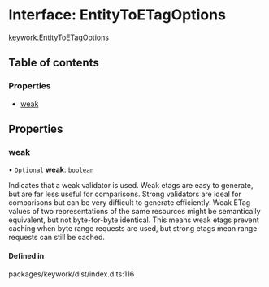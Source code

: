 # Interface: EntityToETagOptions

[keywork](../modules/keywork.md).EntityToETagOptions

## Table of contents

### Properties

- [weak](keywork.EntityToETagOptions.md#weak)

## Properties

### weak

• `Optional` **weak**: `boolean`

Indicates that a weak validator is used.
Weak etags are easy to generate, but are far less useful for comparisons.
Strong validators are ideal for comparisons but can be very difficult to generate efficiently.
Weak ETag values of two representations of the same resources might be semantically equivalent,
but not byte-for-byte identical.
This means weak etags prevent caching when byte range requests are used,
but strong etags mean range requests can still be cached.

#### Defined in

packages/keywork/dist/index.d.ts:116
